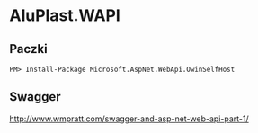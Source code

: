 # AluPlast.WAPI

## Paczki
~~~
PM> Install-Package Microsoft.AspNet.WebApi.OwinSelfHost
~~~

## Swagger
http://www.wmpratt.com/swagger-and-asp-net-web-api-part-1/
